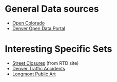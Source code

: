# General Data sources
* [Open Colorado](http://data.opencolorado.org/)
* [Denver Open Data Portal](http://data.denvergov.org/)

# Interesting Specific Sets
* [Street Closures](http://www.rtd-fastracks.com/ep3_26) (from RTD site)
* [Denver Traffic Accidents](http://data.denvergov.org/dataset/city-and-county-of-denver-traffic-accidents)
* [Longmont Public Art](http://www.arcgis.com/home/item.html?id=28682e155f6e4078bdb09523d767e488)
